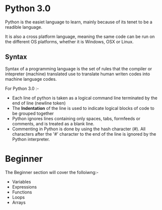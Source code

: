 # Python 3.0

Python is the easiet language to learn, mainly because of its tenet to be a readible language.

It is also a cross platform language, meaning the same code can be run on the different OS platforms, whether it is Windows, OSX or Linux.

## Syntax
Syntax of a programming language is the set of rules that the compiler or intepreter (machine) translated use to translate human writen codes into machine language codes.

For Python 3.0 :-
 * Each line of python is taken as a logical command line terminated by the end of line (newline token)
 * The **Indentation** of the line is used to indicate logical blocks of code to be grouped together
 * Python ignores lines containing only spaces, tabs, formfeeds or comments, and is treated as a blank line.
 * Commenting in Python is done by using the hash character (#). All characters after the '#' character to the end of the line is ignored by the Python interpreter.

# Beginner 

The Beginner section will cover the folloiwng:-
 * Variables
 * Expressions
 * Functions
 * Loops
 * Arrays
